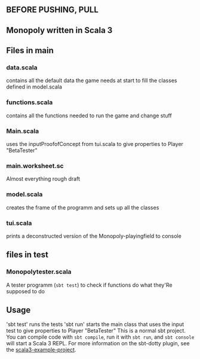 ## BEFORE PUSHING, PULL
## Monopoly written in Scala 3

## Files in main

### data.scala
contains all the default data the game needs at start to fill the classes defined in model.scala
### functions.scala
contains all the functions needed to run the game and change stuff
### Main.scala
uses the inputProofofConcept from tui.scala to give properties to Player "BetaTester"
### main.worksheet.sc
Almost everything rough draft
### model.scala
creates the frame of the programm and sets up all the classes
### tui.scala
prints a deconstructed version of the Monopoly-playingfield to console

## files in test

### Monopolytester.scala
A tester programm (`sbt test`) to check if functions do what they'Re supposed to do


## Usage
'sbt test' runs the tests
'sbt run' starts the main class that uses the input test to give properties to Player "BetaTester"
This is a normal sbt project. You can compile code with `sbt compile`, run it with `sbt run`, and `sbt console` will start a Scala 3 REPL.
For more information on the sbt-dotty plugin, see the
[scala3-example-project](https://github.com/scala/scala3-example-project/blob/main/README.md).
